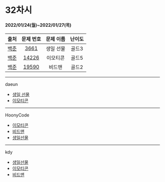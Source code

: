 # 32차시
#### 2022/01/24(월)~2022/01/27(목)

|               출처               |                   문제 번호                    |     문제 이름      | 난이도 |
| :------------------------------: | :--------------------------------------------: | :----------------: | :----: |
| [백준](https://www.acmicpc.net/) | [3661](https://www.acmicpc.net/problem/3661) | 생일 선물 | 골드3  |
| [백준](https://www.acmicpc.net/) | [14226](https://www.acmicpc.net/problem/14226) | 이모티콘 | 골드5 |
| [백준](https://www.acmicpc.net/) | [19590](https://www.acmicpc.net/problem/19590) | 비드맨 | 골드2 |

---
daeun
- [생일 선물](https://hoonycode.notion.site/af999996c2314395aa1f01f4720477f4)
- [이모티콘](https://hoonycode.notion.site/026ea16cc4e74a1f8d6ed42491be96aa)

---
HoonyCode  

- [이모티콘](https://hoonycode.notion.site/c0030f16e3e74e489e54317359b98d33)
- [비드맨](https://hoonycode.notion.site/00848c1f58e447f68598a0ca3daead50)
- [생일선물](https://hoonycode.notion.site/63250702a103479a92e54b011f42b448)

---
kdy
- [생일선물](https://tropical-couch-e39.notion.site/3bada7a4115d4ccfb825b025b16b68fa)
- [이모티콘](https://tropical-couch-e39.notion.site/290364553d164a8ba32c6cacdfddb230)
- [비드맨](https://tropical-couch-e39.notion.site/a2e60319c9f840398851d85d59c58e66)
